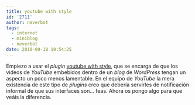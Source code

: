```yaml
---
title: youtube with style
id: '2711'
author: neverbot
tags:
  - internet
  - miniblog
  - neverbot
date: 2010-09-18 10:54:25
---
```


Empiezo a usar el _plugin_ [youtube with style](http://wordpress.org/extend/plugins/youtube-with-style/), que se encarga de que los videos de _YouTube_ embebidos dentro de un _blog_ de _WordPress_ tengan un aspecto un poco menos lamentable. En el equipo de _YouTube_ la mera existencia de este tipo de _plugins_ creo que debería servirles de notificación informal de que sus interfaces son... feas. Ahora os pongo algo para que veáis la diferencia.